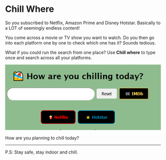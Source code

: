 # Chill Where

So you subscribed to Netflix, Amazon Prime and Disney Hotstar. Basically to a LOT of seemingly endless content! 

You come across a movie or TV show you want to watch.
Do you then go into each platform one by one to check which one has it? Sounds tedious.

What if you could run the search from one place?
Use **Chill where** to type once and search across all your platforms.

<centre>

![chill where today?](images/chill-where.png)

</centre>

How are you planning to chill today?

---
P.S: Stay safe, stay indoor and chill.

